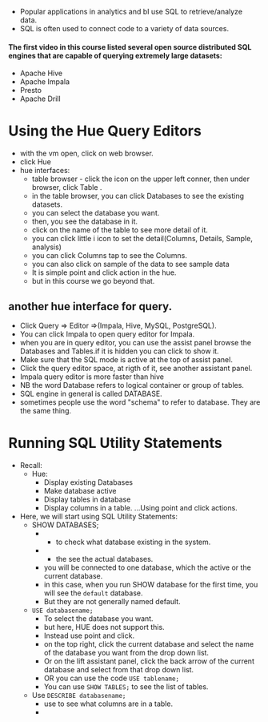 * Popular applications in analytics and bI use SQL to retrieve/analyze data.
* SQL is often used to connect code to a variety of data sources.

#### The first video in this course listed several open source distributed SQL engines that are capable of querying extremely large datasets:

  * Apache Hive
  * Apache Impala
  * Presto
  * Apache Drill
# Using the Hue Query Editors
  * with the vm open, click on web browser.
  * click Hue
  * hue interfaces:
    * table browser - click the icon on the upper left conner, then under browser, click Table .
    * in the table browser, you can click Databases to see the existing datasets.
    * you can select the database you want.
    * then, you see the database in it.
    * click on the name of the table to see more detail of it.
    * you can click little i icon to set the detail(Columns, Details, Sample, analysis)
    * you can click Columns tap to see the Columns.
    * you can also click on sample of the data to see sample data
    * It is simple point and click action in the hue.
    * but in this course we go beyond that.
## another hue interface for query.
  * Click Query => Editor =>(Impala, Hive, MySQL, PostgreSQL).
  * You can click Impala to open query editor for Impala.
  * when you are in query editor, you can use the assist panel browse the Databases and Tables.if it is hidden you can click to show it.
  * Make sure that the SQL mode is active at the top of assist panel.
  * Click the query editor space,  at rigth of it, see another assistant panel.
  * Impala query editor is more faster than hive
  * NB the word Database refers to logical container or group of tables.
  * SQL engine in general is called DATABASE.
  * sometimes people use the word "schema" to refer to database. They are the same thing.

# Running SQL Utility Statements
  * Recall:
    * Hue:
      * Display existing Databases
      * Make database active
      * Display tables in database
      * Display columns in a table. ...Using point and click actions.
  * Here, we will start using SQL Utility Statements:
    * SHOW DATABASES;
      * - to check what database existing in the system.
      * - the see the actual databases.
      * you will be connected to one database, which the active or the current database.
      * in this case, when you run SHOW database for the first time, you will see the `default` database.
      * But they are not generally named default.
    * `USE databasename;`
      * To select the database you want.
      * but here, HUE does not support this.
      * Instead use point and click.
      * on the top right, click the current database and select the name of the database you want from the drop down list.
      * Or on the lift assistant panel, click the back arrow of the current database and select from that drop down list.
      * OR you can use the code `USE tablename;`
      * You can use ` SHOW TABLES; ` to see the list of tables.
    * Use `DESCRIBE databasename;`
      * use to see what columns are in a table.
      *
